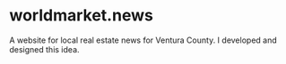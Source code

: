 # worldmarket.news
A website for local real estate news for Ventura County. I developed and designed this idea.
